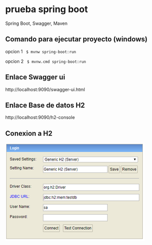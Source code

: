 # prueba spring boot
Spring Boot, Swagger, Maven


## Comando para ejecutar proyecto (windows)
opcion 1 `` $ mvnw spring-boot:run`` 

opcion 2 `` $ mvnw.cmd spring-boot:run`` 

## Enlace Swagger ui
http://localhost:9090/swagger-ui.html

## Enlace Base de datos H2
http://localhost:9090/h2-console

## Conexion a H2
![imagen](https://raw.githubusercontent.com/maguila/prueba_cnt_spring/master/img01.png)